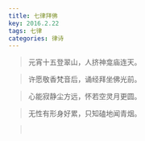 ```yaml
---
title: 七律拜佛
key: 2016.2.22
tags: 七律
categories: 律诗
---
```


<blockquote class="blockquote-center">元宵十五登翠山，人挤神龛庙连天。
</blockquote>
<blockquote class="blockquote-center">许愿敬香梵音后，诵经拜坐佛光前。
</blockquote>
<blockquote class="blockquote-center">心能寂静尘方远，怀若空灵月更圆。
</blockquote>
<blockquote class="blockquote-center">无性有形身好累，只知磕地闻青烟。
</blockquote>
<blockquote class="blockquote-center"></br>
</blockquote>
